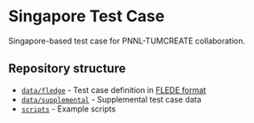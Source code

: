# Singapore Test Case

Singapore-based test case for PNNL-TUMCREATE collaboration.

## Repository structure

- [`data/fledge`](./data/fledge) - Test case definition in [FLEDE format](https://tumcreate-estl.github.io/fledge/develop/data_reference.html)
- [`data/supplemental`](./data/supplemental) - Supplemental test case data
- [`scripts`](./scripts) - Example scripts